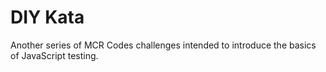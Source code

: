 # DIY Kata

Another series of MCR Codes challenges intended to introduce the basics of JavaScript testing.